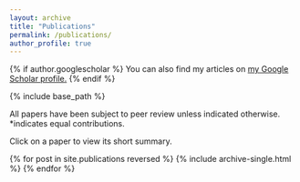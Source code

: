 ```yaml
---
layout: archive
title: "Publications"
permalink: /publications/
author_profile: true
---
```


{% if author.googlescholar %}
  You can also find my articles on <u><a href="{{author.googlescholar}}">my Google Scholar profile</a>.</u>
{% endif %}

{% include base_path %}

All papers have been subject to peer review unless indicated otherwise. *indicates equal contributions.

Click on a paper to view its short summary.

{% for post in site.publications reversed %}
  {% include archive-single.html %}
{% endfor %}

